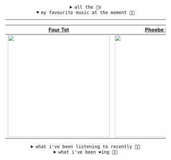 <details>

<summary align="center"><samp>all the 🥚s</samp></summary>
<hr />

<a href="https://github.com/bitttttten"><img src="https://avatars2.githubusercontent.com/u/19930241?s=90&u=2aef7cbf4a59d361894145c97676391ec46fea4d&v=4" width="30" height="30" /><a href="https://github.com/pvinis"><img src="https://avatars0.githubusercontent.com/u/100233?s=90&v=4" width="30" height="30" />

<samp><a href="https://github.com/bitttttten/bitttttten/issues/1">become an 🥚</a></samp>

</details>

<details open>

<summary align="center"><samp>my favourite music at the moment 🎵🎶</samp></summary>
<hr />

<!-- toc -->

| [Four Tet](https://open.spotify.com/artist/7Eu1txygG6nJttLHbZdQOh)                                                                                               | [Phoebe Bridgers](https://open.spotify.com/artist/1r1uxoy19fzMxunt3ONAkG)                                                                                        | [Alabaster DePlume](https://open.spotify.com/artist/3LfKt6bEMIfFIEryeai8Mm)                                                                                      | [Whirr](https://open.spotify.com/artist/1tnjjbgszXYa8BbyTzwM0w)                                                                                                  |
| ---------------------------------------------------------------------------------------------------------------------------------------------------------------- | ---------------------------------------------------------------------------------------------------------------------------------------------------------------- | ---------------------------------------------------------------------------------------------------------------------------------------------------------------- | ---------------------------------------------------------------------------------------------------------------------------------------------------------------- |
| [<img src="https://i.scdn.co/image/f96458025a0640bf1d3c8f764a42ec21d4db1eae" width="320" height="auto">](https://open.spotify.com/artist/7Eu1txygG6nJttLHbZdQOh) | [<img src="https://i.scdn.co/image/1c90d650ee787a51e18e475584b595c9234eac48" width="320" height="auto">](https://open.spotify.com/artist/1r1uxoy19fzMxunt3ONAkG) | [<img src="https://i.scdn.co/image/8dcd7c992f677beb7e1e6140537a0c6fcf82f57f" width="320" height="auto">](https://open.spotify.com/artist/3LfKt6bEMIfFIEryeai8Mm) | [<img src="https://i.scdn.co/image/8a9439bac564b40de782ecad0ccfd67386d035e9" width="320" height="auto">](https://open.spotify.com/artist/1tnjjbgszXYa8BbyTzwM0w) |

<!-- tocstop -->

</details>

<details>

<summary align="center"><samp>what i've been listening to recently 🎵🎶</samp></summary>
<hr />

<!-- toc -->

| [Fantastic Piano<br />Axel Boman](https://open.spotify.com/track/1SRqHbQnBcrchaJyPtlnpd)                                                                        | [My Gull<br />Wilson Tanner](https://open.spotify.com/track/3onLhReyQTuzAERoiEpj2j)                                                                             | [Life<br />Matthew Halsall](https://open.spotify.com/track/4sRk2fj97lzuTyLbzcLeV1)                                                                              | [Welcome to the Gang<br />Inwards](https://open.spotify.com/track/0xj6kqcVqOGQeuFOOQj1nl)                                                                       |
| --------------------------------------------------------------------------------------------------------------------------------------------------------------- | --------------------------------------------------------------------------------------------------------------------------------------------------------------- | --------------------------------------------------------------------------------------------------------------------------------------------------------------- | --------------------------------------------------------------------------------------------------------------------------------------------------------------- |
| [<img src="https://i.scdn.co/image/b705e4ce1f4cce2d04d726a87d220a4456514414" width="320" height="auto">](https://open.spotify.com/track/1SRqHbQnBcrchaJyPtlnpd) | [<img src="https://i.scdn.co/image/ab67616d0000b273d9560ad95e680501c69ac456" width="320" height="auto">](https://open.spotify.com/track/3onLhReyQTuzAERoiEpj2j) | [<img src="https://i.scdn.co/image/3b7aad7408296fda710fcf023ab60b727b691186" width="320" height="auto">](https://open.spotify.com/track/4sRk2fj97lzuTyLbzcLeV1) | [<img src="https://i.scdn.co/image/4bbbdea18abc595501acae21422f4776c1cddf95" width="320" height="auto">](https://open.spotify.com/track/0xj6kqcVqOGQeuFOOQj1nl) |

<!-- tocstop -->

</details>

<details>

<summary align="center"><samp>what i've been ❤️ing 🎵🎶</samp></summary>
<hr />

<!-- toc -->

| [Domes<br />Dark Sky](https://open.spotify.com/album/0VN8KeolDU9D7Iv1ivEYvV)                                                                                    | [I See You<br />Phoebe Bridgers](https://open.spotify.com/album/3bWycTCVujitsf8xO2kRfw)                                                                         | [Appointments<br />Julien Baker](https://open.spotify.com/album/3uIsEwFYYV4rwRssSEJ8Lb)                                                                         | [You Look Certain (I’m Not So …<br />Mount Kimbie](https://open.spotify.com/album/3tPGDPk4zOrdlBsuS01jci)                                                       |
| --------------------------------------------------------------------------------------------------------------------------------------------------------------- | --------------------------------------------------------------------------------------------------------------------------------------------------------------- | --------------------------------------------------------------------------------------------------------------------------------------------------------------- | --------------------------------------------------------------------------------------------------------------------------------------------------------------- |
| [<img src="https://i.scdn.co/image/ab67616d0000b273ed5b11c1a9c59eed8d73c144" width="320" height="auto">](https://open.spotify.com/album/0VN8KeolDU9D7Iv1ivEYvV) | [<img src="https://i.scdn.co/image/ab67616d0000b273beec1592b3fc2634a2f75aa5" width="320" height="auto">](https://open.spotify.com/album/3bWycTCVujitsf8xO2kRfw) | [<img src="https://i.scdn.co/image/ab67616d0000b273e95cf11bf34cacf7ccfa0b50" width="320" height="auto">](https://open.spotify.com/album/3uIsEwFYYV4rwRssSEJ8Lb) | [<img src="https://i.scdn.co/image/ab67616d0000b273f5b614a77c3a28aa134ea432" width="320" height="auto">](https://open.spotify.com/album/3tPGDPk4zOrdlBsuS01jci) |

<!-- tocstop -->

</details>
